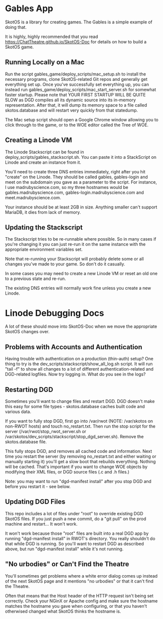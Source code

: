 # Gables App

SkotOS is a library for creating games. The Gables is a simple example of doing that.

It is highly, highly recommended that you read https://ChatTheatre.github.io/SkotOS-Doc for details on how to build a SkotOS game.

## Running Locally on a Mac

Run the script gables_game/deploy_scripts/mac_setup.sh to install the necessary programs, clone SkotOS-related Git repos and generally get everything set up. Once you've successfully set everything up, you can instead run gables_game/deploy_scripts/mac_start_server.sh for somewhat faster startup. Please note that YOUR FIRST STARTUP WILL BE QUITE SLOW as DGD compiles all its dynamic source into its in-memory representation. After that, it will dump its memory space to a file called skotos.database and will restart very quickly from that statedump.

The Mac setup script should open a Google Chrome window allowing you to click through to the game, or to the WOE editor called the Tree of WOE.

## Creating a Linode VM

The Linode Stackscript can be found in deploy_scripts/gables\_stackscript.sh. You can paste it into a StackScript on Linode and create an instance from it.

You'll need to create three DNS entries immediately, right after you hit "create" on the Linode. They should be called gables, gables-login and meet on the subdomain you gave as a parameter to the script. For instance, I use madrubyscience.com, so my three hostnames would be gables.madrubyscience.com, gables-login.madrubyscience.com and meet.madrubyscience.com.

Your instance should be at least 2GB in size. Anything smaller can't support MariaDB, it dies from lack of memory.

## Updating the Stackscript

The Stackscript tries to be re-runnable where possible. So in many cases if you're changing it you can just re-run it on the same instance with the appropriate environment variables set.

Note that re-running your Stackscript will probably delete some or all changes you've made to your game. So don't do it casually.

In some cases you may need to create a new Linode VM or reset an old one to a previous state and re-run.

The existing DNS entries will normally work fine unless you create a new Linode.

# Linode Debugging Docs

A lot of these should move into SkotOS-Doc when we move the appropriate SkotOS changes over.

## Problems with Accounts and Authentication

Having trouble with authentication on a production (thin-auth) setup? One thing to try is the dev_scripts/stackscript/show_all_log.sh script. It will run "tail -f" to show all changes to a lot of different authentication-related and DGD-related logfiles. Now try logging in. What do you see in the logs?

## Restarting DGD

Sometimes you'll want to change files and restart DGD. DGD doesn't make this easy for some file types - skotos.database caches built code and various data.

If you want to fully stop DGD, first go into /var/rwot (NOTE: /var/skotos on non-RWOT hosts) and touch no_restart.txt. Then run the stop script for the server (/var/rwot/stop_rwot_server.sh or /var/skotos/dev_scripts/stackscript/stop_dgd_server.sh). Remove the skotos.database file.

This fully stops DGD, and removes all cached code and information. Next time you restart the server (by removing no_restart.txt and either waiting or manually starting it) you'll get a slow boot that rebuilds everything. Nothing will be cached. That's important if you want to change WOE objects by modifying their XML files, or DGD source files (.c and .h files.)

Note: you may want to run "dgd-manifest install" after you stop DGD and before you restart it - see below.

## Updating DGD Files

This repo includes a lot of files under "root" to override existing DGD SkotOS files. If you just push a new commit, do a "git pull" on the prod machine and restart... It won't work.

It won't work because those "root" files are built into a real DGD app by running "dgd-manifest install" in RWOT's directory. You really shouldn't do that while DGD is running. So you'll want to restart DGD as described above, but run "dgd-manifest install" while it's not running.

## "No urbodies" or Can't Find the Theatre

You'll sometimes get problems where a white error dialog comes up instead of the next SkotOS page and it mentions "no urbodies" or that it can't find the Theatre.

Often that means that the Host header of the HTTP request isn't being set correctly. Check your NGinX or Apache config and make sure the hostname matches the hostname you gave when configuring, or that you haven't otherwised changed what SkotOS thinks the hostname is.
